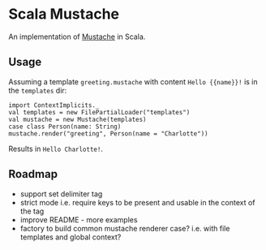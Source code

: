 Scala Mustache
===
An implementation of [Mustache](https://mustache.github.io/mustache.5.html) in Scala.

Usage
---

Assuming a template `greeting.mustache` with content `Hello {{name}}!` is in the `templates` dir:

    import ContextImplicits._
    val templates = new FilePartialLoader("templates")
    val mustache = new Mustache(templates)
    case class Person(name: String)
    mustache.render("greeting", Person(name = "Charlotte"))

Results in `Hello Charlotte!`.

Roadmap
---
* support set delimiter tag
* strict mode i.e. require keys to be present and usable in the context of the tag
* improve README - more examples
* factory to build common mustache renderer case? i.e. with file templates and global context?